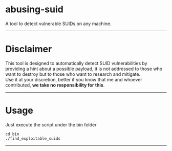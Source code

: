 # abusing-suid
A tool to detect vulnerable SUIDs on any machine.

---

# Disclaimer
This tool is designed to automatically detect SUID vulnerabilities by providing a hint about a possible payload,
it is not addressed to those who want to destroy but to those who want to research and mitigate.  
Use it at your discretion, better if you know that me and whoever contributed, **we take no responsibility for this**.  

---

# Usage

Just execute the script under the bin folder

```shell
cd bin
./find_exploitable_suids
```

---